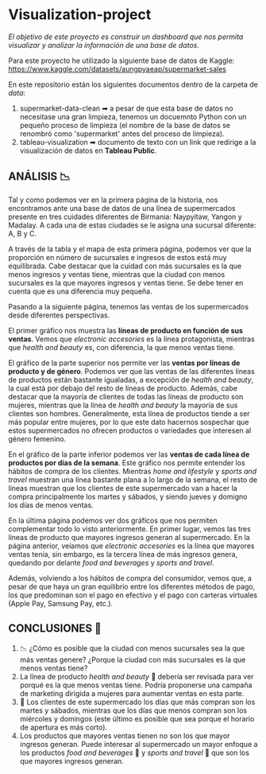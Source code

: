 # Visualization-project

*El objetivo de este proyecto es construir un dashboard que nos permita visualizar y analizar la información de una base de datos.*

Para este proyecto he utilizado la siguiente base de datos de Kaggle: https://www.kaggle.com/datasets/aungpyaeap/supermarket-sales

En este repositorio están los siguientes documentos dentro de la carpeta de *data*:
1) supermarket-data-clean ➡ a pesar de que esta base de datos no necesitase una gran limpieza, tenemos un docuemnto Python con un pequeño proceso de limpieza (el nombre de la base de datos se renombró como 'supermarket' antes del proceso de limpieza).
2) tableau-visualization ➡ documento de texto con un link que redirige a la visualización de datos en **Tableau Public**.


## ANÁLISIS 📉

Tal y como podemos ver en la primera página de la historia, nos encontramos ante una base de datos de una línea de supermercados presente en tres cuidades diferentes de Birmania: Naypyitaw, Yangon y Madalay. A cada una de estas ciudades se le asigna una sucursal diferente: A, B y C.

A través de la tabla y el mapa de esta primera página, podemos ver que la proporción en número de sucursales e ingresos de estos está muy equilibrada. Cabe destacar que la cuidad con más sucursales es la que menos ingresos y ventas tiene, mientras que la ciudad con menos sucursales es la que mayores ingresos y ventas tiene. Se debe tener en cuenta que es una diferencia muy pequeña.


Pasando a la siguiente página, tenemos las ventas de los supermercados desde diferentes perspectivas. 

El primer gráfico nos muestra las **líneas de producto en función de sus ventas**. Vemos que *electronic accesories* es la línea protagonista, mientras que *health and beauty* es, con diferencia, la que menos ventas tiene.

El gráfico de la parte superior nos permite ver las **ventas por líneas de producto y de género**. Podemos ver que las ventas de las diferentes líneas de productos están bastante igualadas, a excepción de *health and beauty*, la cual está por debajo del resto de líneas de producto. Además, cabe destacar que la mayoría de clientes de todas las líneas de producto son mujeres, mientras que la línea de *health and beauty* la mayoría de sus clientes son hombres. Generalmente, esta línea de productos tiende a ser más popular entre mujeres, por lo que este dato hacernos sospechar que estos supermercados no ofrecen productos o variedades que interesen al género femenino.

En el gráfico de la parte inferior podemos ver las **ventas de cada línea de productos por días de la semana**. Este gráfico nos permite entender los hábitos de compra de los clientes. Mientras *home and lifestyle* y *sports and travel* muestran una línea bastante plana a lo largo de la semana, el resto de líneas muestran que los clientes de este supermercado van a hacer la compra principalmente los martes y sábados, y siendo jueves y domigno los días de menos ventas.


En la última página podemos ver dos gráficos que nos permiten complementar todo lo visto anteriormente. En primer lugar, vemos las tres líneas de producto que mayores ingresos generan al supermercado. En la página anterior, veíamos que *electronic accesories* es la línea que mayores ventas tenía, sin embargo, es la tercera línea de más ingresos genera, quedando por delante *food and beverages* y *sports and travel*.

Además, volviendo a los hábitos de compra del consumidor, vemos que, a pesar de que haya un gran equilibrio entre los diferentes métodos de pago, los que predominan son el pago en efectivo y el pago con carteras virtuales (Apple Pay, Samsung Pay, etc.).


## CONCLUSIONES 💭

1) 📉 ¿Cómo es posible que la ciudad con menos sucursales sea la que más ventas genere? ¿Porque la ciudad con más sucursales es la que menos ventas tiene?
2) La línea de producto *health and beauty* 💄 debería ser revisada para ver porqué es la que menos ventas tiene. Podría proponerse una campaña de marketing dirigida a mujeres para aumentar ventas en esta parte.
3) 📅 Los clientes de este supermercado los días que más compran son los martes y sábados, mientras que los días que menos compran son los miércoles y domingos (este último es posible que sea porque el horario de apertura es más corto).
4) Los productos que mayores ventas tienen no son los que mayor ingresos generan. Puede interesar al supermercado un mayor enfoque a los productos *food and beverages* 🍕 y *sports and travel* 🏈 que son los que mayores ingresos generan.
